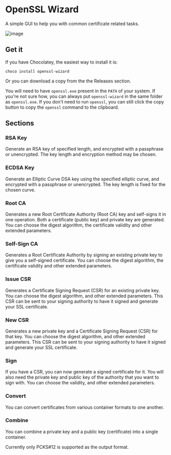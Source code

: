 # OpenSSL Wizard

A simple GUI to help you with common certificate related tasks.

![image](https://user-images.githubusercontent.com/2375486/75088352-07941780-5572-11ea-9ac5-a078a2faf6a7.png)

## Get it

If you have Chocolatey, the easiest way to install it is:

	choco install openssl-wizard

Or you can download a copy from the the Releases section. 

You will need to have `openssl.exe` present in the `PATH` of your system. If you're not sure how, you can always put `openssl-wizard` in the same folder as `openssl.exe`. If you don't need to run `openssl`, you can still click the copy button to copy the `openssl` command to the clipboard.

## Sections

### RSA Key

Generate an RSA key of specified length, and encrypted with a passphrase or unencrypted. The key length and encryption method may be chosen.

### ECDSA Key

Generate an Elliptic Curve DSA key using the specified elliptic curve, and encrypted with a passphrase or unencrypted. The key length is fixed for the chosen curve.

### Root CA

Generates a new Root Certificate Authority (Root CA) key and self-signs it in one operation. Both a certificate (public key) and private key are generated. You can choose the digest algorithm, the certificate validity and other extended parameters.

### Self-Sign CA

Generates a Root Certificate Authority by signing an existing private key to give you a self-signed certificate. You can choose the digest algorithm, the certificate validity and other extended parameters.

### Issue CSR

Generates a Certificate Signing Request (CSR) for an existing private key. You can choose the digest algorithm, and other extended parameters. This CSR can be sent to your signing authority to have it signed and generate your SSL certificate.

### New CSR

Generates a new private key and a Certificate Signing Request (CSR) for that key. You can choose the digest algorithm, and other extended parameters. This CSR can be sent to your signing authority to have it signed and generate your SSL certificate.

### Sign

If you have a CSR, you can now generate a signed certificate for it. You will also need the private key and public key of the authority that you want to sign with. You can choose the validity, and other extended parameters. 

### Convert

You can convert certificates from various container formats to one another. 

### Combine

You can combine a private key and a public key (certificate) into a single container.

Currently only PCKS#12 is supported as the output format.



